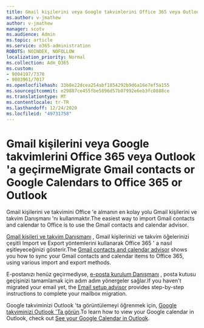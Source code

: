 ```yaml
---
title: Gmail kişilerini veya Google takvimlerini Office 365 veya Outlook 'a geçirme
ms.author: v-jmathew
author: v-jmathew
manager: scotv
ms.audience: Admin
ms.topic: article
ms.service: o365-administration
ROBOTS: NOINDEX, NOFOLLOW
localization_priority: Normal
ms.collection: Adm_O365
ms.custom:
- 9004197/7378
- 9003961/7017
ms.openlocfilehash: 33b8e22dcea254abf1854292b9d6a16e7ef5a155
ms.sourcegitcommit: e29887ce455fbe5896d57b07992e6eb3fc0888ce
ms.translationtype: MT
ms.contentlocale: tr-TR
ms.lasthandoff: 12/24/2020
ms.locfileid: "49731758"
---
```

# <a name="migrate-gmail-contacts-or-google-calendars-to-office-365-or-outlook"></a><span data-ttu-id="3990d-102">Gmail kişilerini veya Google takvimlerini Office 365 veya Outlook 'a geçirme</span><span class="sxs-lookup"><span data-stu-id="3990d-102">Migrate Gmail contacts or Google Calendars to Office 365 or Outlook</span></span>

<span data-ttu-id="3990d-103">Gmail kişilerini ve takvimini Office 'e almanın en kolay yolu Gmail kişilerini ve takvim Danışmanı 'nı kullanmaktır.</span><span class="sxs-lookup"><span data-stu-id="3990d-103">The easiest way to import Gmail contacts and calendar to Office is to use the Gmail contacts and calendar advisor.</span></span>

<span data-ttu-id="3990d-104">[Gmail kişileri ve takvim Danışmanı](https://go.microsoft.com/fwlink/?linkid=2134386) , Gmail kişilerinizi ve takvim öğelerinizi çeşitli Import ve Export yöntemlerini kullanarak Office 365 ' a nasıl eşitleyeceğinizi gösterir.</span><span class="sxs-lookup"><span data-stu-id="3990d-104">The [Gmail contacts and calendar advisor](https://go.microsoft.com/fwlink/?linkid=2134386) shows you how to sync your ‎Gmail‎ contacts and calendar items to ‎Office 365‎, using various import and export methods.</span></span>

<span data-ttu-id="3990d-105">E-postanızı henüz geçirmediyse, [e-posta kurulum Danışmanı](https://go.microsoft.com/fwlink/?linkid=2133951) , posta kutusu geçişinizi tamamlamak için adım adım yönergeler sağlar.</span><span class="sxs-lookup"><span data-stu-id="3990d-105">If you haven't migrated your email yet, the [Email setup advisor](https://go.microsoft.com/fwlink/?linkid=2133951) provides step-by-step instructions to complete your mailbox migration.</span></span>

<span data-ttu-id="3990d-106">Google takviminizi Outlook 'ta görüntülemeyi öğrenmek için, [Google takviminizi Outlook 'Ta görün](https://go.microsoft.com/fwlink/?linkid=2083939).</span><span class="sxs-lookup"><span data-stu-id="3990d-106">To learn how to view your Google calendar in Outlook, check out [See your Google Calendar in Outlook](https://go.microsoft.com/fwlink/?linkid=2083939).</span></span>

